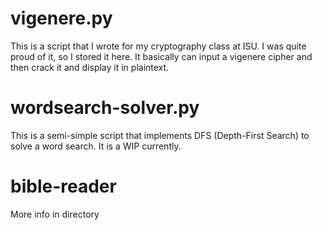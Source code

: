 # vigenere.py

This is a script that I wrote for my cryptography class at ISU. I was quite proud of it, so I stored it here. It basically can input a vigenere cipher and then crack it and display it in plaintext.

# wordsearch-solver.py

This is a semi-simple script that implements DFS (Depth-First Search) to solve a word search. It is a WIP currently.

# bible-reader

More info in directory
